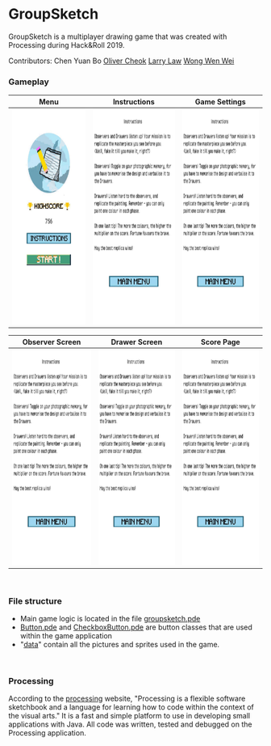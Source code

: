 # GroupSketch
GroupSketch is a multiplayer drawing game that was created with Processing during Hack&Roll 2019. 

Contributors:
Chen Yuan Bo
[Oliver Cheok](https://github.com/olivercheok20)
[Larry Law](https://github.com/larrylawl) 
[Wong Wen Wei](https://www.linkedin.com/in/wong-wen-wei/)

### Gameplay

Menu | Instructions  | Game Settings
:-------------------------:|:-------------------------------:|:------------------:
<img src="app_photos/menu.jpg" width="212" height="426">|<img  src="app_photos/instructions.jpg" width="212" height="426">|<img src="app_photos/instructions.jpg" width="212" height="426">

Observer Screen |  Drawer Screen |  Score Page
:-----------------------------------:|:------------------------------------:|:------------------------------:
<img src="app_photos/instructions.jpg" width="206" height="426">|<img src="app_photos/instructions.jpg" width="206" height="426">|<img src="app_photos/instructions.jpg" width="212" height="426">

<br>

### File structure

- Main game logic is located in the file [groupsketch.pde](game_files/groupsketch.pde)
- [Button.pde](game_files/Button.pde) and [CheckboxButton.pde](game_files/CheckboxButton.pde) are button classes that are used within the game application
- "[data](game_files/data/)" contain all the pictures and sprites used in the game.
<br>

### Processing
According to the [processing](https://processing.org/) website, "Processing is a flexible software sketchbook and a language for learning how to code within the context of the visual arts." It is a fast and simple platform to use in developing small applications with Java. All code was written, tested and debugged on the Processing application.

